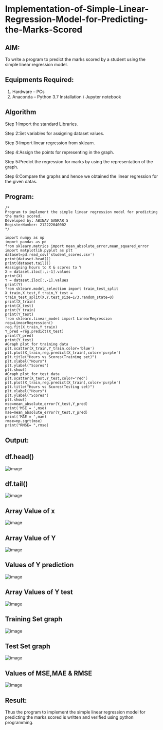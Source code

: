 # Implementation-of-Simple-Linear-Regression-Model-for-Predicting-the-Marks-Scored

## AIM:
To write a program to predict the marks scored by a student using the simple linear regression model.

## Equipments Required:
1. Hardware – PCs
2. Anaconda – Python 3.7 Installation / Jupyter notebook

## Algorithm
Step 1:Import the standard Libraries.

Step 2:Set variables for assigning dataset values.

Step 3:Import linear regression from sklearn.

Step 4:Assign the points for representing in the graph.

Step 5:Predict the regression for marks by using the representation of the graph.

Step 6:Compare the graphs and hence we obtained the linear regression for the given datas.

## Program:
```
/*
Program to implement the simple linear regression model for predicting the marks scored.
Developed by: ABINAV SANKAR S
RegisterNumber: 212222040002
*/

import numpy as np
import pandas as pd
from sklearn.metrics import mean_absolute_error,mean_squared_error
import matplotlib.pyplot as plt
dataset=pd.read_csv('student_scores.csv')
print(dataset.head())
print(dataset.tail())
#assigning hours to X & scores to Y
X = dataset.iloc[:,:-1].values
print(X)
Y = dataset.iloc[:,-1].values
print(Y)
from sklearn.model_selection import train_test_split
X_train,X_test,Y_train,Y_test = train_test_split(X,Y,test_size=1/3,random_state=0)
print(X_train)
print(X_test)
print(Y_train)
print(Y_test)
from sklearn.linear_model import LinearRegression
reg=LinearRegression()
reg.fit(X_train,Y_train)
Y_pred =reg.predict(X_test)
print(Y_pred)
print(Y_test)
#Graph plot for training data
plt.scatter(X_train,Y_train,color='blue')
plt.plot(X_train,reg.predict(X_train),color='purple')
plt.title("Hours vs Scores(Training set)")
plt.xlabel("Hours")
plt.ylabel("Scores")
plt.show()
#Graph plot for test data
plt.scatter(X_test,Y_test,color='red')
plt.plot(X_train,reg.predict(X_train),color='purple')
plt.title("Hours vs Scores(Testing set)")
plt.xlabel("Hours")
plt.ylabel("Scores")
plt.show()
mse=mean_absolute_error(Y_test,Y_pred)
print('MSE = ',mse)
mae=mean_absolute_error(Y_test,Y_pred)
print('MAE = ',mae)
rmse=np.sqrt(mse)
print("RMSE= ",rmse)
```

## Output:
## df.head()
![image](https://github.com/Abinavsankar/Implementation-of-Simple-Linear-Regression-Model-for-Predicting-the-Marks-Scored/assets/119103734/9ae71d6f-050e-4dbb-885e-bb18b2e57509)
## df.tail()
![image](https://github.com/Abinavsankar/Implementation-of-Simple-Linear-Regression-Model-for-Predicting-the-Marks-Scored/assets/119103734/4075d985-5d8c-424a-af2e-5592df0f4dbd)
## Array Value of x
![image](https://github.com/Abinavsankar/Implementation-of-Simple-Linear-Regression-Model-for-Predicting-the-Marks-Scored/assets/119103734/f19e4e6d-c1be-46e2-b909-c5a4835e60f8)
## Array Value of Y
![image](https://github.com/Abinavsankar/Implementation-of-Simple-Linear-Regression-Model-for-Predicting-the-Marks-Scored/assets/119103734/89537c67-c6ce-458c-82cb-3119d041b413)
## Values of Y prediction 
![image](https://github.com/Abinavsankar/Implementation-of-Simple-Linear-Regression-Model-for-Predicting-the-Marks-Scored/assets/119103734/f1ff306d-389c-4dc2-97b1-aee1ce687e18)
## Array Values of Y test
![image](https://github.com/Abinavsankar/Implementation-of-Simple-Linear-Regression-Model-for-Predicting-the-Marks-Scored/assets/119103734/6e79c934-5729-4081-8bb3-f6d5debe8b12)
## Training Set graph 
![image](https://github.com/Abinavsankar/Implementation-of-Simple-Linear-Regression-Model-for-Predicting-the-Marks-Scored/assets/119103734/2f25c025-d6c5-499c-8915-ce0710afdf59)
## Test Set graph
![image](https://github.com/Abinavsankar/Implementation-of-Simple-Linear-Regression-Model-for-Predicting-the-Marks-Scored/assets/119103734/17e60137-6dcb-4ecb-9f1a-1a63edb60e7a)
## Values of MSE,MAE & RMSE
![image](https://github.com/Abinavsankar/Implementation-of-Simple-Linear-Regression-Model-for-Predicting-the-Marks-Scored/assets/119103734/592af942-bda4-4cb4-a70a-2eb48aef9b21)

## Result:
Thus the program to implement the simple linear regression model for predicting the marks scored is written and verified using python programming.
